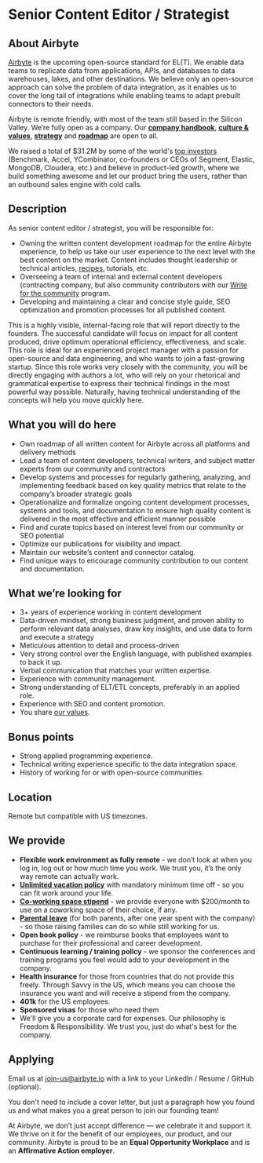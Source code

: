 # Senior Content Editor / Strategist

## **About Airbyte**

[Airbyte](http://airbyte.io) is the upcoming open-source standard for EL(T). We enable data teams to replicate data from applications, APIs, and databases to data warehouses, lakes, and other destinations. We believe only an open-source approach can solve the problem of data integration, as it enables us to cover the long tail of integrations while enabling teams to adapt prebuilt connectors to their needs. 

Airbyte is remote friendly, with most of the team still based in the Silicon Valley. We’re fully open as a company. Our **[company handbook](https://handbook.airbyte.io)**, **[culture & values](https://handbook.airbyte.io/company/culture-and-values)**, **[strategy](https://handbook.airbyte.io/strategy/strategy)** and **[roadmap](../project-overview/roadmap.md)** are open to all.

We raised a total of $31.2M by some of the world's [top investors](./#our-investors) (Benchmark, Accel, YCombinator, co-founders or CEOs of Segment, Elastic, MongoDB, Cloudera, etc.) and believe in product-led growth, where we build something awesome and let our product bring the users, rather than an outbound sales engine with cold calls.

## **Description**

As senior content editor /  strategist, you will be responsible for: 
 
* Owning the written content development roadmap for the entire Airbyte experience, to help us take our user experience to the next level with the best content on the market. Content includes thought leadership or technical articles, [recipes](https://airbyte.io/recipes), tutorials, etc. 
* Overseeing a team of internal and external content developers (contracting company, but also community contributors with our [Write for the community](https://airbyte.io/write-for-the-community) program.
* Developing and maintaining a clear and concise style guide, SEO optimization and promotion processes for all published content.

This is a highly visible, internal-facing role that will report directly to the founders. The successful candidate will focus on impact for all content produced, drive optimum operational efficiency, effectiveness, and scale. This role is ideal for an experienced project manager with a passion for open-source and data engineering, and who wants to join a fast-growing startup. Since this role works very closely with the community, you will be directly engaging with authors a lot, who will rely on your rhetorical and grammatical expertise to express their technical findings in the most powerful way possible. Naturally, having technical understanding of the concepts will help you move quickly here.

## **What you will do here**

* Own roadmap of all written content for Airbyte across all platforms and delivery methods
* Lead a team of content developers, technical writers, and subject matter experts from our community and contractors
* Develop systems and processes for regularly gathering, analyzing, and implementing feedback based on key quality metrics that relate to the company’s broader strategic goals
* Operationalize and formalize ongoing content development processes, systems and tools, and documentation to ensure high quality content is delivered in the most effective and efficient manner possible
* Find and curate topics based on interest level from our community or SEO potential
* Optimize our publications for visibility and impact.
* Maintain our website’s content and connector catalog.
* Find unique ways to encourage community contribution to our content and documentation.

## **What we’re looking for**

* 3+ years of experience working in content development
* Data-driven mindset, strong business judgment, and proven ability to perform relevant data analyses, draw key insights, and use data to form and execute a strategy
* Meticulous attention to detail and process-driven
* Very strong control over the English language, with published examples to back it up.
* Verbal communication that matches your written expertise.
* Experience with community management.
* Strong understanding of ELT/ETL concepts, preferably in an applied role.
* Experience with SEO and content promotion.
* You share [our values](https://handbook.airbyte.io/company/culture-and-values).

## **Bonus points**

* Strong applied programming experience.
* Technical writing experience specific to the data integration space.
* History of working for or with open-source communities.

## **Location**

Remote but compatible with US timezones.

## **We provide**

* **Flexible work environment as fully remote** - we don’t look at when you log in, log out or how much time you work. We trust you, it’s the only way remote can actually work. 
* **[Unlimited vacation policy](https://handbook.airbyte.io/people/time-off)** with mandatory minimum time off - so you can fit work around your life.
* **[Co-working space stipend](https://handbook.airbyte.io/people/expense-policy#work-space)** - we provide everyone with $200/month to use on a coworking space of their choice, if any.
* **[Parental leave](https://handbook.airbyte.io/people/time-off#parental-leave)** \(for both parents, after one year spent with the company\) - so those raising families can do so while still working for us.
* **Open book policy** - we reimburse books that employees want to purchase for their professional and career development. 
* **Continuous learning / training policy** - we sponsor the conferences and training programs you feel would add to your development in the company. 
* **Health insurance** for those from countries that do not provide this freely. Through Savvy in the US, which means you can choose the insurance you want and will receive a stipend from the company. 
* **401k** for the US employees. 
* **Sponsored visas** for those who need them
* We'll give you a corporate card for expenses. Our philosophy is Freedom & Responsibiility. We trust you, just do what's best for the company.

## **Applying**

Email us at [join-us@airbyte.io](mailto:join-us@airbyte.io) with a link to your LinkedIn / Resume / GitHub \(optional\).

You don't need to include a cover letter, but just a paragraph how you found us and what makes you a great person to join our founding team!

At Airbyte, we don’t just accept difference — we celebrate it and support it. We thrive on it for the benefit of our employees, our product, and our community. Airbyte is proud to be an **Equal Opportunity Workplace** and is an **Affirmative Action employer**.

